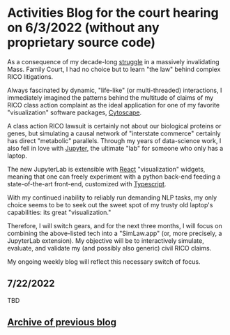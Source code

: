 # Activities Blog for the court hearing on 6/3/2022 (without any proprietary source code)

As a consequence of my decade-long [struggle](https://github.com/quantapix/quantapix/blob/main/README.md) in a massively invalidating Mass. Family Court, I had no choice but to learn "the law" behind complex RICO litigations.

Always fascinated by dynamic, "life-like" (or multi-threaded) interactions, I immediately imagined the patterns behind the multitude of claims of my RICO class action complaint as the ideal application for one of my favorite "visualization" software packages, [Cytoscape](https://cytoscape.org).

A class action RICO lawsuit is certainly not about our biological proteins or genes, but simulating a causal network of "interstate commerce" certainly has direct "metabolic" parallels. Through my years of data-science work, I also fell in love with [Jupyter](https://jupyter.org), the ultimate "lab" for someone who only has a laptop.

The new JupyterLab is extensible with [React](https://reactjs.org) "visualization" widgets, meaning that one can freely experiment with a python back-end feeding a state-of-the-art front-end, customized with [Typescript](https://www.typescriptlang.org).

With my continued inability to reliably run demanding NLP tasks, my only choice seems to be to seek out the sweet spot of my trusty old laptop's capabilities: its great "visualization."

Therefore, I will switch gears, and for the next three months, I will focus on combining the above-listed tech into a "SimLaw.app" (or, more precisely, a JupyterLab extension). My objective will be to interactively simulate, evaluate, and validate my (and possibly also generic) civil RICO claims.

My ongoing weekly blog will reflect this necessary switch of focus.

## 7/22/2022

TBD

## [Archive of previous blog](https://github.com/quantapix/quantapix/blob/main/old.md)
